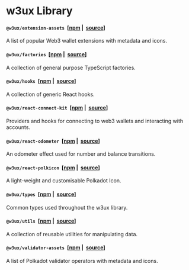 # w3ux Library

#### `@w3ux/extension-assets`&nbsp; [[npm](https://www.npmjs.com/package/@w3ux/extension-assets)&nbsp;|&nbsp; [source](https://github.com/w3ux/w3ux-library/tree/main/library/extension-assets)]

A list of popular Web3 wallet extensions with metadata and icons.

#### `@w3ux/factories`&nbsp; [[npm](https://www.npmjs.com/package/@w3ux/factories)&nbsp;|&nbsp; [source](https://github.com/w3ux/w3ux-library/tree/main/library/factories)]

A collection of general purpose TypeScript factories.

#### `@w3ux/hooks`&nbsp; [[npm](https://www.npmjs.com/package/@w3ux/hooks)&nbsp;|&nbsp; [source](https://github.com/w3ux/w3ux-library/tree/main/library/hooks)]

A collection of generic React hooks.

#### `@w3ux/react-connect-kit`&nbsp; [[npm](https://www.npmjs.com/package/@w3ux/react-connect-kit)&nbsp;|&nbsp; [source](https://github.com/w3ux/w3ux-library/tree/main/library/react-connect-kit)]

Providers and hooks for connecting to web3 wallets and interacting with accounts.

#### `@w3ux/react-odometer`&nbsp; [[npm](https://www.npmjs.com/package/@w3ux/react-odometer)&nbsp;|&nbsp; [source](https://github.com/w3ux/w3ux-library/tree/main/library/react-odometer)]

An odometer effect used for number and balance transitions.

#### `@w3ux/react-polkicon`&nbsp; [[npm](https://www.npmjs.com/package/@w3ux/react-polkicon)&nbsp;|&nbsp; [source](https://github.com/w3ux/w3ux-library/tree/main/library/react-polkicon)]

A light-weight and customisable Polkadot Icon.

#### `@w3ux/types`&nbsp; [[npm](https://www.npmjs.com/package/@w3ux/types)&nbsp;|&nbsp; [source](https://github.com/w3ux/w3ux-library/tree/main/library/types)]

Common types used throughout the w3ux library.

#### `@w3ux/utils`&nbsp; [[npm](https://www.npmjs.com/package/@w3ux/utils)&nbsp;|&nbsp; [source](https://github.com/w3ux/w3ux-library/tree/main/library/utils)]

A collection of reusable utilities for manipulating data.

#### `@w3ux/validator-assets`&nbsp; [[npm](https://www.npmjs.com/package/@w3ux/validator-assets)&nbsp;|&nbsp; [source](https://github.com/w3ux/w3ux-library/tree/main/library/validator-assets)]

A list of Polkadot validator operators with metadata and icons.
